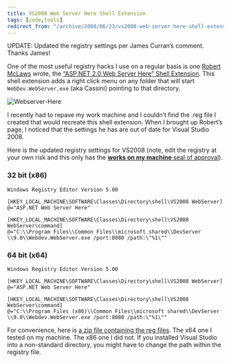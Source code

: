 ```yaml
---
title: VS2008 Web Server Here Shell Extension
tags: [code,tools]
redirect_from: "/archive/2008/06/23/vs2008-web-server-here-shell-extension.aspx/"
---
```


UPDATE: Updated the registry settings per James Curran’s comment. Thanks
James!

One of the most useful registry hacks I use on a regular basis is one
[Robert McLaws](http://weblogs.asp.net/rmclaws/ "Robert McLaws") wrote,
the [“ASP.NET 2.0 Web Server Here” Shell
Extension](http://weblogs.asp.net/rmclaws/archive/2005/10/25/428422.aspx "Web Server Here Extension").
This shell extension adds a right click menu on any folder that will
start `WebDev.WebServer.exe` (aka Cassini) pointing to that directory.

![Webserver-Here](https://haacked.com/images/haacked_com/WindowsLiveWriter/VS2008WebServerHereShellExtension_87F4/Webserver-Here_3.png "Webserver-Here")

I recently had to repave my work machine and I couldn’t find the .reg
file I created that would recreate this shell extension. When I brought
up Robert’s page, I noticed that the settings he has are out of date for
Visual Studio 2008.

Here is the updated registry settings for VS2008 (note, edit the
registry at your own risk and this only has the [**works on my machine**
seal of
approval](http://www.codinghorror.com/blog/archives/000818.html "Works on My Machine Certification")).

### 32 bit (x86)

    Windows Registry Editor Version 5.00

    [HKEY_LOCAL_MACHINE\SOFTWARE\Classes\Directory\shell\VS2008 WebServer]
    @="ASP.NET Web Server Here"

    [HKEY_LOCAL_MACHINE\SOFTWARE\Classes\Directory\shell\VS2008 WebServer\command]
    @="C:\\Program Files\\Common Files\\microsoft shared\\DevServer
    \\9.0\\Webdev.WebServer.exe /port:8080 /path:\"%1\""

### 64 bit (x64)

    Windows Registry Editor Version 5.00

    [HKEY_LOCAL_MACHINE\SOFTWARE\Classes\Directory\shell\VS2008 WebServer]
    @="ASP.NET Web Server Here"

    [HKEY_LOCAL_MACHINE\SOFTWARE\Classes\Directory\shell\VS2008 WebServer\command]
    @="C:\\Program Files (x86)\\Common Files\\microsoft shared\\DevServer
    \\9.0\\Webdev.WebServer.exe /port:8080 /path:\"%1\""

For convenience, here is [a zip file containing the reg
files](https://haacked.com/code/Webserver-Here.zip "WebServer Here Reg Files").
The x64 one I tested on my machine. The x86 one I did not. If you
installed Visual Studio into a non-standard directory, you might have to
change the path within the registry file.

